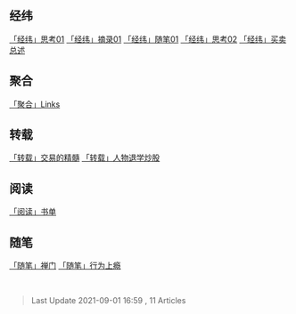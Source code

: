 ## 经纬
[「经纬」思考01](./经纬/「经纬」思考01.md)
[「经纬」摘录01](./经纬/「经纬」摘录01.md)
[「经纬」随笔01](./经纬/「经纬」随笔01.md)
[「经纬」思考02](./经纬/「经纬」思考02.md)
[「经纬」买卖总述](./经纬/「经纬」买卖总述.md)


## 聚合
[「聚合」Links](./聚合/「聚合」Links.md)


## 转载
[「转载」交易的精髓](./转载/「转载」交易的精髓.md)
[「转载」人物退学炒股](./转载/「转载」人物退学炒股.md)


## 阅读
[「阅读」书单](./阅读/「阅读」书单.md)


## 随笔
[「随笔」禅门](./随笔/「随笔」禅门.md)
[「随笔」行为上瘾](./随笔/「随笔」行为上瘾.md)


<br/>

> Last Update 2021-09-01 16:59 , 11 Articles
